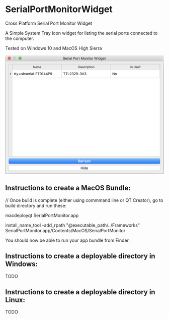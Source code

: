 # SerialPortMonitorWidget
Cross Platform Serial Port Monitor Widget

A Simple System Tray Icon widget for listing the serial ports connected to the computer.

Tested on Windows 10 and MacOS High Sierra

![Alt text](images/v1.0_mac.png?raw=true "MacOsx Screenshot")

Instructions to create a MacOS Bundle:
--------------------------------------
// Once build is complete (either using commmand line or QT Creator), go to build directory and run these:

macdeployqt SerialPortMonitor.app

install_name_tool -add_rpath "@executable_path/../Frameworks" SerialPortMonitor.app/Contents/MacOS/SerialPortMonitor

You should now be able to run your app bundle from Finder.

Instructions to create a deployable directory in Windows:
--------------------------------------
TODO


Instructions to create a deployable directory in Linux:
--------------------------------------
TODO
